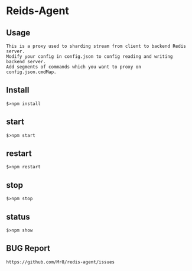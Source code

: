# Reids-Agent

## Usage
```
This is a proxy used to sharding stream from client to backend Redis server.
Modify your config in config.json to config reading and writing backend server.
Add segments of commands which you want to proxy on config.json.cmdMap.
```

## Install
```
$>npm install
```

## start
```
$>npm start
```

## restart
```
$>npm restart
```

## stop
```
$>npm stop
```

## status
```
$>npm show
```

## BUG Report
```
https://github.com/Mr8/redis-agent/issues
```
